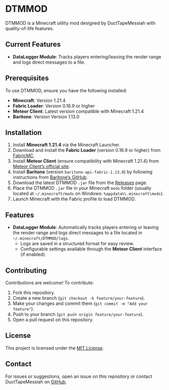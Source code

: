# DTMMOD

DTMMOD is a Minecraft utility mod designed by DuctTapeMessiah with quality-of-life features.

## Current Features
- **DataLogger Module**: Tracks players entering/leaving the render range and logs direct messages to a file.

## Prerequisites
To use DTMMOD, ensure you have the following installed:
- **Minecraft**: Version 1.21.4
- **Fabric Loader**: Version 0.16.9 or higher
- **Meteor Client**: Latest version compatible with Minecraft 1.21.4
- **Baritone**: Version Version 1.13.0

## Installation
1. Install **Minecraft 1.21.4** via the Minecraft Launcher.
2. Download and install the **Fabric Loader** (version 0.16.9 or higher) from [FabricMC](https://fabricmc.net/).
3. Install **Meteor Client** (ensure compatibility with Minecraft 1.21.4) from [Meteor Client’s official site](https://meteorclient.com/).
4. Install **Baritone** (version `baritone-api-fabric-1.13.0`) by following instructions from [Baritone’s GitHub](https://github.com/cabaletta/baritone).
5. Download the latest DTMMOD `.jar` file from the [Releases](https://github.com/DuctTapeMessiah/DTMMOD/releases) page.
6. Place the DTMMOD `.jar` file in your Minecraft `mods` folder (usually located at `~/.minecraft/mods` on Windows: `%appdata%\.minecraft\mods`).
7. Launch Minecraft with the Fabric profile to load DTMMOD.

## Features
- **DataLogger Module**: Automatically tracks players entering or leaving the render range and logs direct messages to a file located in `~/.minecraft/DTMMOD/logs`.
  - Logs are saved in a structured format for easy review.
  - Configurable settings available through the **Meteor Client** interface (if enabled).

## Contributing
Contributions are welcome! To contribute:
1. Fork this repository.
2. Create a new branch (`git checkout -b feature/your-feature`).
3. Make your changes and commit them (`git commit -m "Add your feature"`).
4. Push to your branch (`git push origin feature/your-feature`).
5. Open a pull request on this repository.

## License
This project is licensed under the [MIT License](LICENSE).

## Contact
For issues or suggestions, open an issue on this repository or contact DuctTapeMessiah on [GitHub](https://github.com/DuctTapeMessiah).
